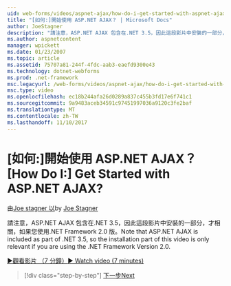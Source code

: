 ```yaml
---
uid: web-forms/videos/aspnet-ajax/how-do-i-get-started-with-aspnet-ajax
title: "[如何:]開始使用 ASP.NET AJAX？ | Microsoft Docs"
author: JoeStagner
description: "請注意，ASP.NET AJAX 包含在.NET 3.5，因此這段影片中安裝的一部分，才相關，如果您使用.NET Framework 版本 2..."
ms.author: aspnetcontent
manager: wpickett
ms.date: 01/23/2007
ms.topic: article
ms.assetid: 75707a81-244f-4fdc-aab3-eaefd9300e43
ms.technology: dotnet-webforms
ms.prod: .net-framework
msc.legacyurl: /web-forms/videos/aspnet-ajax/how-do-i-get-started-with-aspnet-ajax
msc.type: video
ms.openlocfilehash: ec18b244afa26d0289a837c455b3fd17e6f741c1
ms.sourcegitcommit: 9a9483aceb34591c97451997036a9120c3fe2baf
ms.translationtype: MT
ms.contentlocale: zh-TW
ms.lasthandoff: 11/10/2017
---
```

<a name="how-do-i-get-started-with-aspnet-ajax"></a><span data-ttu-id="0e5b6-104">[如何:]開始使用 ASP.NET AJAX？</span><span class="sxs-lookup"><span data-stu-id="0e5b6-104">[How Do I:] Get Started with ASP.NET AJAX?</span></span>
====================
<span data-ttu-id="0e5b6-105">由[Joe stagner 以](https://github.com/JoeStagner)</span><span class="sxs-lookup"><span data-stu-id="0e5b6-105">by [Joe Stagner](https://github.com/JoeStagner)</span></span>

<span data-ttu-id="0e5b6-106">請注意，ASP.NET AJAX 包含在.NET 3.5，因此這段影片中安裝的一部分，才相關，如果您使用.NET Framework 2.0 版。</span><span class="sxs-lookup"><span data-stu-id="0e5b6-106">Note that ASP.NET AJAX is included as part of .NET 3.5, so the installation part of this video is only relevant if you are using the .NET Framework Version 2.0.</span></span>

[<span data-ttu-id="0e5b6-107">&#9654;觀看影片 （7 分鐘）</span><span class="sxs-lookup"><span data-stu-id="0e5b6-107">&#9654; Watch video (7 minutes)</span></span>](https://channel9.msdn.com/Blogs/ASP-NET-Site-Videos/how-do-i-get-started-with-aspnet-ajax)

>[!div class="step-by-step"]
[<span data-ttu-id="0e5b6-108">下一步</span><span class="sxs-lookup"><span data-stu-id="0e5b6-108">Next</span></span>](how-do-i-implement-dynamic-partial-page-updates-with-aspnet-ajax.md)
